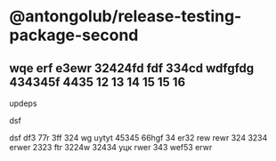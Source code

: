 # @antongolub/release-testing-package-second

wqe erf  e3ewr 32424fd fdf 334cd wdfgfdg 434345f 4435
12
13
14
15
15
16
-
updeps

dsf

dsf df3 77r 3ff 324 wg uytyt 45345 66hgf 34 er32 rew
rewr 324 3234 erwer 2323 ftr 3224w 32434 уцк rwer 343 wef53 erwr
